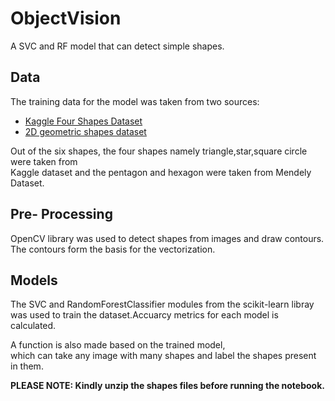 # ObjectVision
 A SVC and RF model that can detect simple shapes.

 ## Data
 The training data for the model was taken from two sources:
 - [Kaggle Four Shapes Dataset](https://www.kaggle.com/datasets/smeschke/four-shapes)
 - [2D geometric shapes dataset](https://data.mendeley.com/datasets/wzr2yv7r53/1)

Out of the six shapes, the four shapes namely triangle,star,square circle were taken from\
Kaggle dataset and the pentagon and hexagon were taken from Mendely Dataset.

## Pre- Processing
OpenCV library was used to detect shapes from images and draw contours.\
The contours form the basis for the vectorization.

## Models
The SVC and RandomForestClassifier modules from the scikit-learn libray\
was used to train the dataset.Accuarcy metrics for each model is calculated.

A function is also made based on the trained model,\
which can take any image with many shapes and label the shapes present in them.

**PLEASE NOTE: Kindly unzip the shapes files before running the notebook.**
